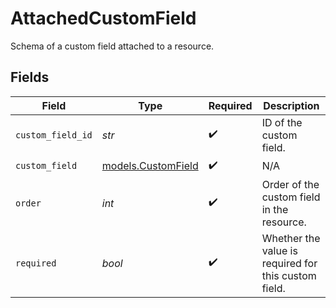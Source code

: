 # AttachedCustomField

Schema of a custom field attached to a resource.


## Fields

| Field                                                | Type                                                 | Required                                             | Description                                          |
| ---------------------------------------------------- | ---------------------------------------------------- | ---------------------------------------------------- | ---------------------------------------------------- |
| `custom_field_id`                                    | *str*                                                | :heavy_check_mark:                                   | ID of the custom field.                              |
| `custom_field`                                       | [models.CustomField](../models/customfield.md)       | :heavy_check_mark:                                   | N/A                                                  |
| `order`                                              | *int*                                                | :heavy_check_mark:                                   | Order of the custom field in the resource.           |
| `required`                                           | *bool*                                               | :heavy_check_mark:                                   | Whether the value is required for this custom field. |